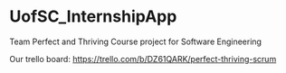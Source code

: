 # UofSC_InternshipApp
Team Perfect and Thriving
Course project for Software Engineering

Our trello board: https://trello.com/b/DZ61QARK/perfect-thriving-scrum
